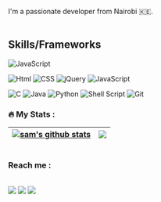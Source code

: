 
I'm a  passionate  developer from Nairobi 🇰🇪.
<br>
<br>

## Skills/Frameworks
![JavaScript](https://img.shields.io/badge/JavaScript-323330?style=for-the-badge&logo=javascript&logoColor=F7DF1E)
<!-- ![ReactJS](https://img.shields.io/badge/React-20232A?style=for-the-badge&logo=react&logoColor=61DAFB) -->
![Html](https://img.shields.io/badge/HTML5-E34F26?style=for-the-badge&logo=html5&logoColor=white)
![CSS](https://img.shields.io/badge/CSS-239120?&style=for-the-badge&logo=css3&logoColor=white)
![jQuery](https://img.shields.io/badge/jquery-%230769AD.svg?style=for-the-badge&logo=jquery&logoColor=white)
![JavaScript](https://img.shields.io/badge/javascript-%23323330.svg?style=for-the-badge&logo=javascript&logoColor=%23F7DF1E)
<!-- ![NodeJS](https://img.shields.io/badge/node.js-6DA55F?style=for-the-badge&logo=node.js&logoColor=white) -->
![C](https://img.shields.io/badge/c-%2300599C.svg?style=for-the-badge&logo=c&logoColor=white)
![Java](https://img.shields.io/badge/java-%23ED8B00.svg?style=for-the-badge&logo=java&logoColor=white)
![Python](https://img.shields.io/badge/python-3670A0?style=for-the-badge&logo=python&logoColor=ffdd54)
![Shell Script](https://img.shields.io/badge/shell_script-%23121011.svg?style=for-the-badge&logo=gnu-bash&logoColor=white)
![Git](https://img.shields.io/badge/Git-F05032?style=for-the-badge&logo=git&logoColor=white)
<!-- ![Postman](https://img.shields.io/badge/Postman-FF6C37?style=for-the-badge&logo=Postman&logoColor=white) -->

<!-- Coding is the fuel that runs my ship :sailboat:.
<br>
- Java programming:yum:.
- HTML 5 and Css 3:alien:.
- Python.(coding the snake:sweat_smile:)
- Shell scripting	:nerd_face:.
- C programming:exploding_head:.
- Also learning Javascript and JQuery	:nerd_face:.
#coddingaddict. -->

### :fire: My Stats :

| <a href="https://github.com/kabingusam/github-readme-stats"><img align="center" src="https://github-readme-stats.vercel.app/api?username=kabingusam&show_icons=true&include_all_commits=true&theme=buefy&hide_border=true" alt="sam's github stats" /></a> | <a href="https://github.com/kabingusam/github-readme-stats"><img align="center" src="https://github-readme-stats.vercel.app/api/top-langs/?username=kabingusam&layout=compact&theme=buefy&hide_border=true" /></a> |
| ------------- | ------------- |


<img src='[https://giphy.com/embed/du3J3cXyzhj75IOgvA" width="480" height="469" frameBorder="0" class="giphy-embed" allowFullScreen></iframe><p><a href="https://giphy.com/gifs/devrock-code-edr-escueladevrock-du3J3cXyzhj75IOgvA">via GIPHY</a></p>]' alt=""></img>


### Reach me :

</br>
<span>
<!--     <a href="https://codepen.io/tolentinoel" target="blank"><img src="https://img.shields.io/badge/Codepen-000000?style=for-the-badge&logo=codepen&logoColor=green"/></a> -->
    <a href="mailto:kabingusammy@gmail.com" target="blank"><img src="https://img.shields.io/badge/Gmail-D14836?style=for-the-badge&logo=gmail&logoColor=white"></a>
    <a href="https://www.linkedin.com/in/kabingu Sammy/" target="blank"><img src="https://img.shields.io/badge/LinkedIn-0077B5?style=for-the-badge&logo=linkedin&logoColor=white"/></a>
<!--     <a href="https://dev.to/tolentinoel" target="blank"><img src="https://img.shields.io/badge/dev.to-0A0A0A?style=for-the-badge&logo=dev.to&logoColor=white"/></a> -->
    <a href="https://github.com/kabingusam" target="blank"><img src="https://img.shields.io/badge/GitHub-100000?style=for-the-badge&logo=github&logoColor=violet"/>
    </a>
    
</span>
